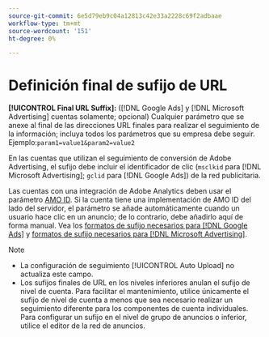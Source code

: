 ```yaml
---
source-git-commit: 6e5d79eb9c04a12813c42e33a2228c69f2adbaae
workflow-type: tm+mt
source-wordcount: '151'
ht-degree: 0%

---
```

# Definición final de sufijo de URL

<!-- Used in many places; in inventory feed templates, it's actually called "Campaign Final URL Suffix," but leaving this generic anyway since it's a paragraph-level include file -->

**[!UICONTROL Final URL Suffix]:** ([!DNL Google Ads] y [!DNL Microsoft Advertising] cuentas solamente; opcional) Cualquier parámetro que se anexe al final de las direcciones URL finales para realizar el seguimiento de la información; incluya todos los parámetros que su empresa debe seguir. Ejemplo:`param1=value1&param2=value2`

En las cuentas que utilizan el seguimiento de conversión de Adobe Advertising, el sufijo debe incluir el identificador de clic (`msclkid` para [!DNL Microsoft Advertising]; `gclid` para [!DNL Google Ads]) de la red publicitaria.

Las cuentas con una integración de Adobe Analytics deben usar el parámetro [AMO ID](/help/integrations/analytics/ids.md). Si la cuenta tiene una implementación de AMO ID del lado del servidor, el parámetro se añade automáticamente cuando un usuario hace clic en un anuncio; de lo contrario, debe añadirlo aquí de forma manual. Vea los [formatos de sufijo necesarios para [!DNL Google Ads]](/help/search-social-commerce/tracking/formats-click-tracking-google.md) y [formatos de sufijo necesarios para [!DNL Microsoft Advertising]](/help/search-social-commerce/tracking/formats-click-tracking-microsoft.md).

>[!NOTE]
>
>* La configuración de seguimiento [!UICONTROL Auto Upload] no actualiza este campo.
>* Los sufijos finales de URL en los niveles inferiores anulan el sufijo de nivel de cuenta. Para facilitar el mantenimiento, utilice únicamente el sufijo de nivel de cuenta a menos que sea necesario realizar un seguimiento diferente para los componentes de cuenta individuales. Para configurar un sufijo en el nivel de grupo de anuncios o inferior, utilice el editor de la red de anuncios.

